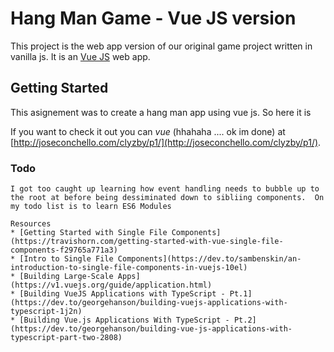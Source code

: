   # Hang Man Game - Vue JS version


  This project is the web app version of our original game project written in vanilla js.
  It is an [Vue JS](https://vuejs.org/) web app.

  
  ## Getting Started

  This asignement was to create a hang man app using vue js. So here it is

  If you want to check it out you can *vue* (hhahaha .... ok im done) at 
  [http://joseconchello.com/clyzby/p1/](http://joseconchello.com/clyzby/p1/). 


  ### Todo

    I got too caught up learning how event handling needs to bubble up to the root at before being dessiminated down to sibliing components.  On my todo list is to learn ES6 Modules

    Resources 
    * [Getting Started with Single File Components](https://travishorn.com/getting-started-with-vue-single-file-components-f29765a771a3)
    * [Intro to Single File Components](https://dev.to/sambenskin/an-introduction-to-single-file-components-in-vuejs-10el)
    * [Building Large-Scale Apps](https://v1.vuejs.org/guide/application.html)
    * [Building VueJS Applications with TypeScript - Pt.1](https://dev.to/georgehanson/building-vuejs-applications-with-typescript-1j2n)
    * [Building Vue.js Applications With TypeScript - Pt.2](https://dev.to/georgehanson/building-vue-js-applications-with-typescript-part-two-2808)


